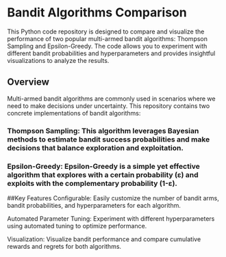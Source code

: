 
# Bandit Algorithms Comparison
This Python code repository is designed to compare and visualize the performance of two popular multi-armed bandit algorithms: Thompson Sampling and Epsilon-Greedy. The code allows you to experiment with different bandit probabilities and hyperparameters and provides insightful visualizations to analyze the results.

## Overview
Multi-armed bandit algorithms are commonly used in scenarios where we need to make decisions under uncertainty. This repository contains two concrete implementations of bandit algorithms:

### Thompson Sampling: This algorithm leverages Bayesian methods to estimate bandit success probabilities and make decisions that balance exploration and exploitation.

### Epsilon-Greedy: Epsilon-Greedy is a simple yet effective algorithm that explores with a certain probability (ε) and exploits with the complementary probability (1-ε).

##Key Features
Configurable: Easily customize the number of bandit arms, bandit probabilities, and hyperparameters for each algorithm.

Automated Parameter Tuning: Experiment with different hyperparameters using automated tuning to optimize performance.

Visualization: Visualize bandit performance and compare cumulative rewards and regrets for both algorithms.

